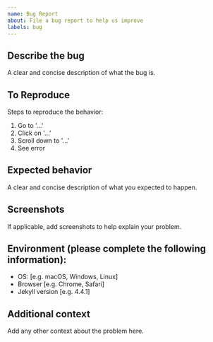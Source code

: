 ```yaml
---
name: Bug Report
about: File a bug report to help us improve
labels: bug
---
```


## Describe the bug

A clear and concise description of what the bug is.

## To Reproduce

Steps to reproduce the behavior:

1. Go to '...'
2. Click on '...'
3. Scroll down to '...'
4. See error

## Expected behavior

A clear and concise description of what you expected to happen.

## Screenshots

If applicable, add screenshots to help explain your problem.

## Environment (please complete the following information):

- OS: [e.g. macOS, Windows, Linux]
- Browser [e.g. Chrome, Safari]
- Jekyll version [e.g. 4.4.1]

## Additional context

Add any other context about the problem here.

